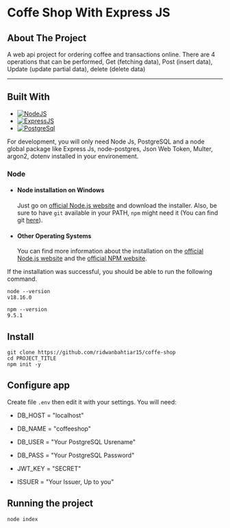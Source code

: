 # Coffe Shop With Express JS

<!-- ABOUT THE PROJECT -->
## About The Project

A web api project for ordering coffee and transactions online. There are 4 operations that can be performed, Get (fetching data), Post (insert data), Update (update partial data), delete (delete data)

---

## Built With

* [![NodeJS][NodeJS-logo]][NodeJS-url]
* [![ExpressJS][ExpressJS-logo]][ExpressJS-url]
* [![PostgreSql][PostgreSql-logo]][PostgreSql-url]

For development, you will only need Node Js, PostgreSQL and a node global package like Express Js, node-postgres, Json Web Token, Multer, argon2, dotenv installed in your environement.

### Node

- #### Node installation on Windows

  Just go on [official Node.js website](https://nodejs.org/) and download the installer.
  Also, be sure to have `git` available in your PATH, `npm` might need it (You can find git [here](https://git-scm.com/)).

- #### Other Operating Systems
  You can find more information about the installation on the [official Node.js website](https://nodejs.org/) and the [official NPM website](https://npmjs.org/).

If the installation was successful, you should be able to run the following command.

    node --version
    v18.16.0

    npm --version
    9.5.1

###

## Install

    git clone https://github.com/ridwanbahtiar15/coffe-shop
    cd PROJECT_TITLE
    npm init -y

## Configure app

Create file `.env` then edit it with your settings. You will need:

- DB_HOST = "localhost"
- DB_NAME = "coffeeshop"
- DB_USER = "Your PostgreSQL Usrename"
- DB_PASS = "Your PostgreSQL Password"

- JWT_KEY = "SECRET"
- ISSUER = "Your Issuer, Up to you"

## Running the project

    node index


<!-- MARKDOWN LINKS & IMAGES -->
[NodeJS-url]: https://nodejs.org
[NodeJS-logo]: https://img.shields.io/badge/Node%20JS-green
[ExpressJS-url]: https://expressjs.com
[ExpressJS-logo]: https://img.shields.io/badge/Express%20JS-black
[PostgreSql-url]: https://www.postgresql.org/
[PostgreSql-logo]: https://img.shields.io/badge/Postgre%20SQL-Blue
